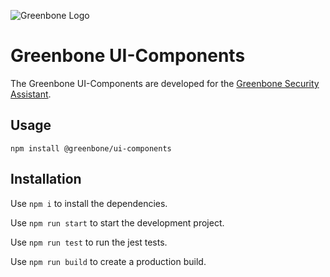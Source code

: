 ![Greenbone Logo](https://www.greenbone.net/wp-content/uploads/gb_logo_resilience_horizontal.png)
# Greenbone UI-Components

The Greenbone UI-Components are developed for the [Greenbone Security Assistant](https://github.com/greenbone/gsa).

## Usage

`npm install @greenbone/ui-components`

## Installation

Use `npm i` to install the dependencies.

Use `npm run start` to start the development project.

Use `npm run test` to run the jest tests.

Use `npm run build` to create a production build.
